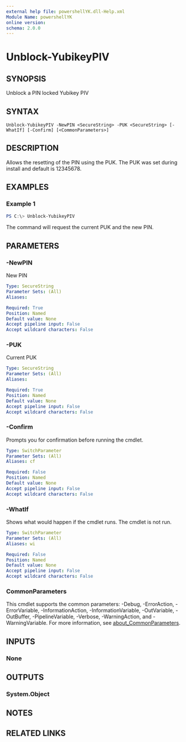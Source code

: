 ```yaml
---
external help file: powershellYK.dll-Help.xml
Module Name: powershellYK
online version:
schema: 2.0.0
---
```


# Unblock-YubikeyPIV

## SYNOPSIS
Unblock a PIN locked Yubikey PIV

## SYNTAX

```
Unblock-YubikeyPIV -NewPIN <SecureString> -PUK <SecureString> [-WhatIf] [-Confirm] [<CommonParameters>]
```

## DESCRIPTION
Allows the resetting of the PIN using the PUK. The PUK was set during install and default is 12345678.

## EXAMPLES

### Example 1
```powershell
PS C:\> Unblock-YubikeyPIV
```

The command will request the current PUK and the new PIN.

## PARAMETERS

### -NewPIN
New PIN

```yaml
Type: SecureString
Parameter Sets: (All)
Aliases:

Required: True
Position: Named
Default value: None
Accept pipeline input: False
Accept wildcard characters: False
```

### -PUK
Current PUK

```yaml
Type: SecureString
Parameter Sets: (All)
Aliases:

Required: True
Position: Named
Default value: None
Accept pipeline input: False
Accept wildcard characters: False
```

### -Confirm
Prompts you for confirmation before running the cmdlet.

```yaml
Type: SwitchParameter
Parameter Sets: (All)
Aliases: cf

Required: False
Position: Named
Default value: None
Accept pipeline input: False
Accept wildcard characters: False
```

### -WhatIf
Shows what would happen if the cmdlet runs.
The cmdlet is not run.

```yaml
Type: SwitchParameter
Parameter Sets: (All)
Aliases: wi

Required: False
Position: Named
Default value: None
Accept pipeline input: False
Accept wildcard characters: False
```

### CommonParameters
This cmdlet supports the common parameters: -Debug, -ErrorAction, -ErrorVariable, -InformationAction, -InformationVariable, -OutVariable, -OutBuffer, -PipelineVariable, -Verbose, -WarningAction, and -WarningVariable. For more information, see [about_CommonParameters](http://go.microsoft.com/fwlink/?LinkID=113216).

## INPUTS

### None

## OUTPUTS

### System.Object
## NOTES

## RELATED LINKS
